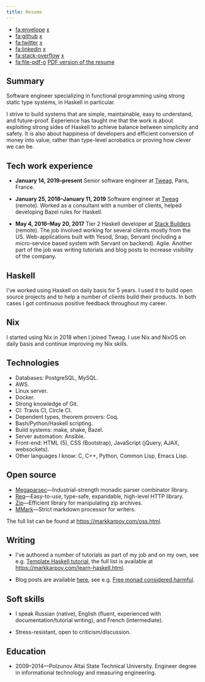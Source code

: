 ```yaml
---
title: Resume
---
```


* <fa:envelope> [x](social:email)
* <fa:github> [x](social:github)
* <fa:twitter> [x](social:twitter)
* <fa:linkedin> [x](social:linkedin)
* <fa:stack-overflow> [x](social:stackoverflow)
* <fa:file-pdf-o> [PDF version of the resume](/resume.pdf)

## Summary

Software engineer specializing in functional programming using strong static
type systems, in Haskell in particular.

I strive to build systems that are simple, maintainable, easy to understand,
and future-proof. Experience has taught me that the work is about exploiting
strong sides of Haskell to achieve balance between simplicity and safety. It
is also about happiness of developers and efficient conversion of money into
value, rather than type-level acrobatics or proving how clever we can be.

## Tech work experience

* **January 14, 2019–present** Senior software engineer at
  [Tweag](https://tweag.io), Paris, France.

* **January 25, 2018–January 11, 2019** Software engineer at
  [Tweag](https://tweag.io) (remote). Worked as a consultant with a number
  of clients, helped developing Bazel rules for Haskell.

* **May 4, 2016–May 20, 2017** Tier 2 Haskell developer at [Stack
  Builders](https://www.stackbuilders.com/) (remote). The job involved
  working for several clients mostly from the US. Web-applications built
  with Yesod, Snap, Servant (including a micro-service based system with
  Servant on backend). Agile. Another part of the job was writing tutorials
  and blog posts to increase visibility of the company.

## Haskell

I've worked using Haskell on daily basis for 5 years. I used it to build
open source projects and to help a number of clients build their products.
In both cases I got continuous positive feedback throughout my career.

## Nix

I started using Nix in 2018 when I joined Tweag. I use Nix and NixOS on
daily basis and continue improving my Nix skills.

## Technologies

* Databases: PostgreSQL, MySQL.
* AWS.
* Linux server.
* Docker.
* Strong knowledge of Git.
* CI: Travis CI, Circle CI.
* Dependent types, theorem provers: Coq.
* Bash/Python/Haskell scripting.
* Build systems: make, shake, Bazel.
* Server automation: Ansible.
* Front-end: HTML (5), CSS (Bootstrap), JavaScript (jQuery, AJAX,
  websockets).
* Other languages I know: C, C++, Python, Common Lisp, Emacs Lisp.

## Open source

* [Megaparsec](https://github.com/mrkkrp/megaparsec)—Industrial-strength
  monadic parser combinator library.
* [Req](https://github.com/mrkkrp/req)—Easy-to-use, type-safe, expandable,
  high-level HTTP library.
* [Zip](https://github.com/mrkkrp/zip)—Efficient library for manipulating
  zip archives.
* [MMark](https://github.com/mmark-md/mmark)—Strict markdown processor for
  writers.

The full list can be found at <https://markkarpov.com/oss.html>.

## Writing

* I've authored a number of tutorials as part of my job and on my own, see
  e.g. [Template Haskell tutorial](https://markkarpov.com/tutorial/th.html),
  the full list is available at <https://markkarpov.com/learn-haskell.html>.

* Blog posts are available [here](https://markkarpov.com/posts.html), see
  e.g. [Free monad considered
  harmful](https://markkarpov.com/post/free-monad-considered-harmful.html).

## Soft skills

* I speak Russian (native), English (fluent, experienced with
  documentation/tutorial writing), and French (intermediate).

* Stress-resistant, open to criticism/discussion.

## Education

* 2009–2014—Polzunov Altai State Technical University. Engineer degree in
  informational technology and measuring engineering.
